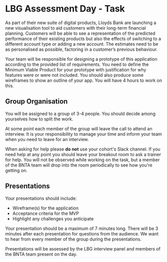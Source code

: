 # LBG Assessment Day - Task

As part of their new suite of digital products, Lloyds Bank are launching a new visualisation tool to aid customers with their long-term financial planning. Customers will be able to see a representation of the predicted performance of their existing products but also the effects of switching to a different account type or adding a new account. The estimates need to be as personalised as possible, factoring in a customer’s previous behaviour. 

Your team will be responsible for designing a prototype of this application according to the provided list of requirements. You need to define the Minimum Viable Product for your prototype with justification for why features were or were not included. You should also produce some wireframes to show an outline of your app. You will have 4 hours to work on this. 

## Group Organisation

You will be assigned to a group of 3-4 people. You should decide among yourselves how to split the work.

At some point each member of the group will leave the call to attend an interview. It is your responsibility to manage your time and inform your team when you need to leave for an interview.

When asking for help please **do not** use your cohort's Slack channel. If you need help at any point you should leave your breakout room to ask a trainer for help. You will not be observed while working on the task, but a member of the BNTA team will drop into the room periodically to see how you're getting on.

## Presentations

Your presentations should include: 

- Wireframe(s) for the application 
- Acceptance criteria for the MVP 
- Highlight any challenges you anticipate 


Your presentation should be a maximum of 7 minutes long. There will be 3 minutes after each presentation for questions from the audience. We want to hear from every member of the group during the presentations. 

Presentations will be assessed by the LBG interview panel and members of the BNTA team present on the day.

